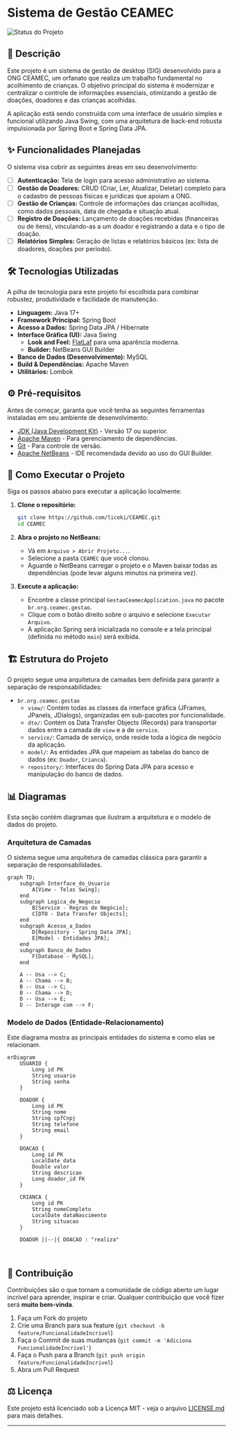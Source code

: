 # Sistema de Gestão CEAMEC

![Status do Projeto](https://img.shields.io/badge/status-em%20desenvolvimento-yellow)

## 📄 Descrição

Este projeto é um sistema de gestão de desktop (SIG) desenvolvido para a ONG CEAMEC, um orfanato que realiza um trabalho fundamental no acolhimento de crianças. O objetivo principal do sistema é modernizar e centralizar o controle de informações essenciais, otimizando a gestão de doações, doadores e das crianças acolhidas.

A aplicação está sendo construída com uma interface de usuário simples e funcional utilizando Java Swing, com uma arquitetura de back-end robusta impulsionada por Spring Boot e Spring Data JPA.

## ✨ Funcionalidades Planejadas

O sistema visa cobrir as seguintes áreas em seu desenvolvimento:

-   [ ] **Autenticação:** Tela de login para acesso administrativo ao sistema.
-   [ ] **Gestão de Doadores:** CRUD (Criar, Ler, Atualizar, Deletar) completo para o cadastro de pessoas físicas e jurídicas que apoiam a ONG.
-   [ ] **Gestão de Crianças:** Controle de informações das crianças acolhidas, como dados pessoais, data de chegada e situação atual.
-   [ ] **Registro de Doações:** Lançamento de doações recebidas (financeiras ou de itens), vinculando-as a um doador e registrando a data e o tipo de doação.
-   [ ] **Relatórios Simples:** Geração de listas e relatórios básicos (ex: lista de doadores, doações por período).

## 🛠️ Tecnologias Utilizadas

A pilha de tecnologia para este projeto foi escolhida para combinar robustez, produtividade e facilidade de manutenção.

-   **Linguagem:** Java 17+
-   **Framework Principal:** Spring Boot
-   **Acesso a Dados:** Spring Data JPA / Hibernate
-   **Interface Gráfica (UI):** Java Swing
    -   **Look and Feel:** [FlatLaf](https://www.formdev.com/flatlaf/) para uma aparência moderna.
    -   **Builder:** NetBeans GUI Builder
-   **Banco de Dados (Desenvolvimento):** MySQL
-   **Build & Dependências:** Apache Maven
-   **Utilitários:** Lombok

## ⚙️ Pré-requisitos

Antes de começar, garanta que você tenha as seguintes ferramentas instaladas em seu ambiente de desenvolvimento:

-   [JDK (Java Development Kit)](https://www.oracle.com/java/technologies/downloads/) - Versão 17 ou superior.
-   [Apache Maven](https://maven.apache.org/download/cgi) - Para gerenciamento de dependências.
-   [Git](https://git-scm.com/) - Para controle de versão.
-   [Apache NetBeans](https://netbeans.apache.org/download/index.html) - IDE recomendada devido ao uso do GUI Builder.

## 🚀 Como Executar o Projeto

Siga os passos abaixo para executar a aplicação localmente:

1.  **Clone o repositório:**
    ```bash
    git clone https://github.com/liceki/CEAMEC.git
    cd CEAMEC
    ```

2.  **Abra o projeto no NetBeans:**
    -   Vá em `Arquivo > Abrir Projeto...`.
    -   Selecione a pasta `CEAMEC` que você clonou.
    -   Aguarde o NetBeans carregar o projeto e o Maven baixar todas as dependências (pode levar alguns minutos na primeira vez).

3.  **Execute a aplicação:**
    -   Encontre a classe principal `GestaoCeamecApplication.java` no pacote `br.org.ceamec.gestao`.
    -   Clique com o botão direito sobre o arquivo e selecione `Executar Arquivo`.
    -   A aplicação Spring será inicializada no console e a tela principal (definida no método `main`) será exibida.

## 🏗️ Estrutura do Projeto

O projeto segue uma arquitetura de camadas bem definida para garantir a separação de responsabilidades:

-   `br.org.ceamec.gestao`
    -   `view/`: Contém todas as classes da interface gráfica (JFrames, JPanels, JDialogs), organizadas em sub-pacotes por funcionalidade.
    -   `dto/`: Contém os Data Transfer Objects (Records) para transportar dados entre a camada de `view` e a de `service`.
    -   `service/`: Camada de serviço, onde reside toda a lógica de negócio da aplicação.
    -   `model/`: As entidades JPA que mapeiam as tabelas do banco de dados (ex: `Doador`, `Crianca`).
    -   `repository/`: Interfaces do Spring Data JPA para acesso e manipulação do banco de dados.

## 📊 Diagramas

Esta seção contém diagramas que ilustram a arquitetura e o modelo de dados do projeto.

### Arquitetura de Camadas

O sistema segue uma arquitetura de camadas clássica para garantir a separação de responsabilidades.

```mermaid
graph TD;
    subgraph Interface_do_Usuario
        A[View - Telas Swing];
    end
    subgraph Logica_de_Negocio
        B[Service - Regras de Negócio];
        C[DTO - Data Transfer Objects];
    end
    subgraph Acesso_a_Dados
        D[Repository - Spring Data JPA];
        E[Model - Entidades JPA];
    end
    subgraph Banco_de_Dados
        F[Database - MySQL];
    end

    A -- Usa --> C;
    A -- Chama --> B;
    B -- Usa --> C;
    B -- Chama --> D;
    D -- Usa --> E;
    D -- Interage com --> F;

```

### Modelo de Dados (Entidade-Relacionamento)

Este diagrama mostra as principais entidades do sistema e como elas se relacionam.

```mermaid
erDiagram
    USUARIO {
        Long id PK
        String usuario
        String senha
    }

    DOADOR {
        Long id PK
        String nome
        String cpfCnpj
        String telefone
        String email
    }

    DOACAO {
        Long id PK
        LocalDate data
        Double valor
        String descricao
        Long doador_id FK
    }

    CRIANCA {
        Long id PK
        String nomeCompleto
        LocalDate dataNascimento
        String situacao
    }

    DOADOR ||--|{ DOACAO : "realiza"

    
```

## 🤝 Contribuição

Contribuições são o que tornam a comunidade de código aberto um lugar incrível para aprender, inspirar e criar. Qualquer contribuição que você fizer será **muito bem-vinda**.

1.  Faça um Fork do projeto
2.  Crie uma Branch para sua feature (`git checkout -b feature/FuncionalidadeIncrivel`)
3.  Faça o Commit de suas mudanças (`git commit -m 'Adiciona FuncionalidadeIncrivel'`)
4.  Faça o Push para a Branch (`git push origin feature/FuncionalidadeIncrivel`)
5.  Abra um Pull Request

## ⚖️ Licença

Este projeto está licenciado sob a Licença MIT - veja o arquivo [LICENSE.md](LICENSE.md) para mais detalhes.

---
